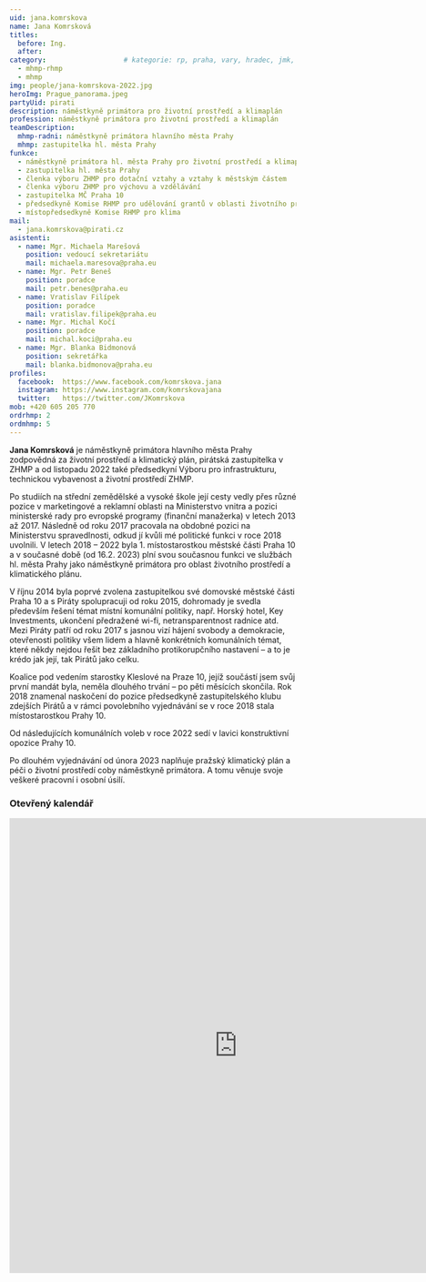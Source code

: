 ```yaml
---
uid: jana.komrskova
name: Jana Komrsková
titles:
  before: Ing. 
  after:
category:                 	# kategorie: rp, praha, vary, hradec, jmk, senat
  - mhmp-rhmp
  - mhmp
img: people/jana-komrskova-2022.jpg
heroImg: Prague_panorama.jpeg
partyUid: pirati
description: náměstkyně primátora pro životní prostředí a klimaplán
profession: náměstkyně primátora pro životní prostředí a klimaplán
teamDescription:
  mhmp-radni: náměstkyně primátora hlavního města Prahy
  mhmp: zastupitelka hl. města Prahy
funkce:
  - náměstkyně primátora hl. města Prahy pro životní prostředí a klimaplán
  - zastupitelka hl. města Prahy 
  - členka výboru ZHMP pro dotační vztahy a vztahy k městským částem 
  - členka výboru ZHMP pro výchovu a vzdělávání
  - zastupitelka MČ Praha 10
  - předsedkyně Komise RHMP pro udělování grantů v oblasti životního prostředí
  - místopředsedkyně Komise RHMP pro klima
mail:
  - jana.komrskova@pirati.cz
asistenti:
  - name: Mgr. Michaela Marešová
    position: vedoucí sekretariátu
    mail: michaela.maresova@praha.eu
  - name: Mgr. Petr Beneš
    position: poradce
    mail: petr.benes@praha.eu
  - name: Vratislav Filípek
    position: poradce
    mail: vratislav.filipek@praha.eu
  - name: Mgr. Michal Kočí
    position: poradce
    mail: michal.koci@praha.eu
  - name: Mgr. Blanka Bidmonová
    position: sekretářka
    mail: blanka.bidmonova@praha.eu
profiles:
  facebook:  https://www.facebook.com/komrskova.jana
  instagram: https://www.instagram.com/komrskovajana
  twitter:   https://twitter.com/JKomrskova
mob: +420 605 205 770
ordrhmp: 2
ordmhmp: 5
---
```


**Jana Komrsková** je náměstkyně primátora hlavního města Prahy zodpovědná za životní prostředí a klimatický plán, pirátská zastupitelka v ZHMP a od listopadu 2022 také předsedkyní Výboru pro infrastrukturu, technickou vybavenost a životní prostředí ZHMP. 

Po studiích na střední zemědělské a vysoké škole její cesty vedly přes různé pozice v marketingové a reklamní oblasti na Ministerstvo vnitra a pozici ministerské rady pro evropské programy (finanční manažerka) v letech 2013 až 2017. Následně od roku 2017 pracovala na obdobné pozici na Ministerstvu spravedlnosti, odkud jí kvůli mé politické funkci v roce 2018 uvolnili. V letech 2018 – 2022 byla 1. místostarostkou městské části Praha 10 a v současné době (od 16.2. 2023) plní svou současnou funkci ve službách hl. města Prahy jako náměstkyně primátora pro oblast životního prostředí a klimatického plánu.

V říjnu 2014 byla poprvé zvolena zastupitelkou své domovské městské části Praha 10 a s Piráty spolupracuji od roku 2015, dohromady je svedla především řešení témat místní komunální politiky, např. Horský hotel, Key Investments, ukončení předražené wi-fi, netransparentnost radnice atd. Mezi Piráty patří od roku 2017 s jasnou vizí hájení svobody a demokracie, otevřenosti politiky všem lidem a hlavně konkrétních komunálních témat, které někdy nejdou řešit bez základního protikorupčního nastavení – a to je krédo jak její, tak Pirátů jako celku.

Koalice pod vedením starostky Kleslové na Praze 10, jejíž součástí jsem svůj první mandát byla, neměla dlouhého trvání – po pěti měsících skončila. Rok 2018 znamenal naskočení do pozice předsedkyně zastupitelského klubu zdejších Pirátů a v rámci povolebního vyjednávání se v roce 2018 stala místostarostkou Prahy 10.

Od následujících komunálních voleb v roce 2022 sedí v lavici konstruktivní opozice Prahy 10.

Po dlouhém vyjednávání od února 2023 naplňuje pražský klimatický plán a péči o životní prostředí coby náměstkyně primátora. A tomu věnuje svoje veškeré pracovní i osobní úsilí.

### Otevřený kalendář

<iframe src="https://posta16.mepnet.cz/OWA/calendar/f1e8aa5ff43443a4be44183ec0aa2f4b@praha.eu/827a19d9803e40c58f4099caeae70cca4595388259990170151/calendar.html" style="border: 0" width="800" height="800" frameborder="0" scrolling="no"></iframe>

